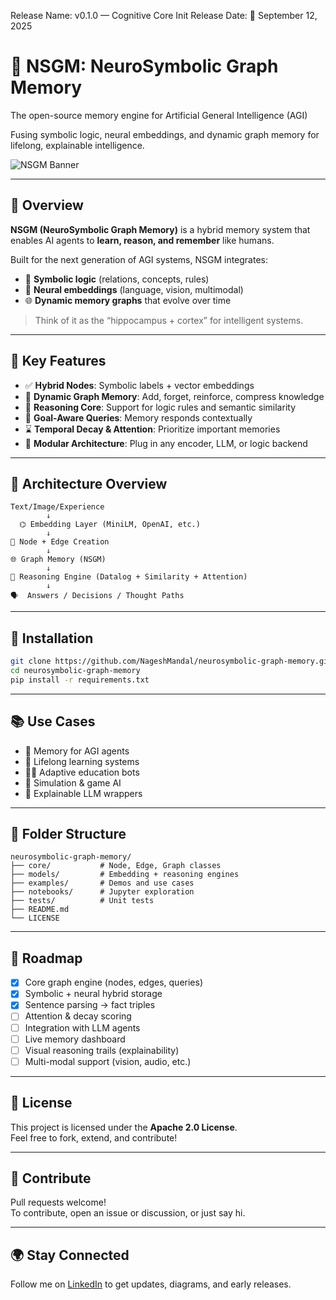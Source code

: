 Release Name: v0.1.0 — Cognitive Core Init
Release Date: 📅 September 12, 2025


# 🧠 NSGM: NeuroSymbolic Graph Memory

The open-source memory engine for Artificial General Intelligence (AGI)

Fusing symbolic logic, neural embeddings, and dynamic graph memory for lifelong, explainable intelligence.

![NSGM Banner](https://res.cloudinary.com/dk2gu7qmv/image/upload/v1751211842/ChatGPT_Image_Jun_29_2025_09_12_53_PM_ryzxrq.png)

---

## 🚀 Overview

**NSGM (NeuroSymbolic Graph Memory)** is a hybrid memory system that enables AI agents to **learn, reason, and remember** like humans.

Built for the next generation of AGI systems, NSGM integrates:
- 🔗 **Symbolic logic** (relations, concepts, rules)
- 🧠 **Neural embeddings** (language, vision, multimodal)
- 🌐 **Dynamic memory graphs** that evolve over time

> Think of it as the “hippocampus + cortex” for intelligent systems.

---

## 🧠 Key Features

- ✅ **Hybrid Nodes**: Symbolic labels + vector embeddings
- 🔄 **Dynamic Graph Memory**: Add, forget, reinforce, compress knowledge
- 🧠 **Reasoning Core**: Support for logic rules and semantic similarity
- 🧭 **Goal-Aware Queries**: Memory responds contextually
- ⌛ **Temporal Decay & Attention**: Prioritize important memories
- 🧩 **Modular Architecture**: Plug in any encoder, LLM, or logic backend

---

## 📸 Architecture Overview

```
Text/Image/Experience
        ↓
  ⌬ Embedding Layer (MiniLM, OpenAI, etc.)
        ↓
🧠 Node + Edge Creation
        ↓
🌐 Graph Memory (NSGM)
        ↓
🧠 Reasoning Engine (Datalog + Similarity + Attention)
        ↓
🗣️  Answers / Decisions / Thought Paths
```

---

## 🔧 Installation

```bash
git clone https://github.com/NageshMandal/neurosymbolic-graph-memory.git
cd neurosymbolic-graph-memory
pip install -r requirements.txt
```

---

## 📚 Use Cases

- 🧠 Memory for AGI agents
- 🔄 Lifelong learning systems
- 🧑‍🏫 Adaptive education bots
- 🧩 Simulation & game AI
- 🤖 Explainable LLM wrappers

---

## 📂 Folder Structure

```
neurosymbolic-graph-memory/
├── core/           # Node, Edge, Graph classes
├── models/         # Embedding + reasoning engines
├── examples/       # Demos and use cases
├── notebooks/      # Jupyter exploration
├── tests/          # Unit tests
├── README.md
└── LICENSE
```

---

## 🧠 Roadmap

- [x] Core graph engine (nodes, edges, queries)
- [x] Symbolic + neural hybrid storage
- [x] Sentence parsing → fact triples
- [ ] Attention & decay scoring
- [ ] Integration with LLM agents
- [ ] Live memory dashboard
- [ ] Visual reasoning trails (explainability)
- [ ] Multi-modal support (vision, audio, etc.)

---

## 📜 License

This project is licensed under the **Apache 2.0 License**.  
Feel free to fork, extend, and contribute!

---

## 👥 Contribute

Pull requests welcome!  
To contribute, open an issue or discussion, or just say hi.

---

## 🌍 Stay Connected

Follow me on [LinkedIn](https://in.linkedin.com/in/nagesh-mandal-134b70237?trk=people-guest_people_search-card) to get updates, diagrams, and early releases.

